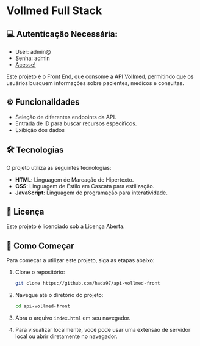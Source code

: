 ﻿#  Vollmed Full Stack

## 💻 Autenticação Necessária:
- User: admin@
- Senha: admin
- [Acesse!](https://hada97.github.io/api-vollmed-front/)


Este projeto é o Front End, que consome a API [Vollmed](https://github.com/hada97/vollmed-mysql), permitindo que os usuários busquem informações sobre pacientes, medicos e consultas.
## ⚙️ Funcionalidades

- Seleção de diferentes endpoints da API.
- Entrada de ID para buscar recursos específicos.
- Exibição dos dados 


## 🛠 Tecnologias

O projeto utiliza as seguintes tecnologias:
- **HTML**: Linguagem de Marcação de Hipertexto.
- **CSS**: Linguagem de Estilo em Cascata para estilização.
- **JavaScript**: Linguagem de programação para interatividade.


## 📝 Licença

Este projeto é licenciado sob a Licença Aberta.

## 🚀 Como Começar

Para começar a utilizar este projeto, siga as etapas abaixo:

1. Clone o repositório:
    ```bash
    git clone https://github.com/hada97/api-vollmed-front
    ```
2. Navegue até o diretório do projeto:
    ```bash
    cd api-vollmed-front
    ```

3. Abra o arquivo `index.html` em seu navegador.

4. Para visualizar localmente, você pode usar uma extensão de servidor local ou abrir diretamente no navegador.



